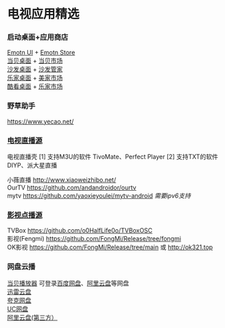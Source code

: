 # 电视应用精选

### 启动桌面+应用商店

[Emotn UI](https://app.emotn.com/ui/) + [Emotn Store](https://app.emotn.com/)  
[当贝桌面](https://www.dangbei.com/zhuomian/) + [当贝市场](https://www.dangbei.com/apps/)  
[沙发桌面](https://www.shafa.com/launcher) + [沙发管家](https://www.shafa.com/market)  
[乐家桌面](https://lejiazm.com/) + [美家市场](https://www.mjapk.com/mjapp/)  
[酷看桌面](http://www.ikukan.com/) + [乐家市场](https://www.lejiamk.com/index)  

### 野草助手

https://www.yecao.net/

### [电视直播](https://vinswu.lanzouw.com/b0e6di7ze "下载直播软件，密码1024")[源](https://github.com/vinswu/vinswu.github.io/blob/main/live/readme.md#直播源 "直播源分享")

电视直播壳 [1] 支持M3U的软件 TivoMate、Perfect Player  [2] 支持TXT的软件 DIYP、派大星直播  

小薇直播 http://www.xiaoweizhibo.net/  
OurTV https://github.com/andandroidor/ourtv  
mytv https://github.com/yaoxieyoulei/mytv-android *需要ipv6支持*  

### [影视点播](https://vinswu.lanzouw.com/b0e6mo2aj "下载点播软件，密码1024")[源](https://github.com/vinswu/vinswu.github.io/tree/main/tvbox#在线接口 "点播源分享")

TVBox https://github.com/o0HalfLife0o/TVBoxOSC   
影视(Fengmi) https://github.com/FongMi/Release/tree/fongmi  
OK影视 https://github.com/FongMi/Release/tree/main 或 http://ok321.top  

### 网盘云播

[当贝播放器](https://www.dangbei.com/player/) 可登录[百度网盘](https://pan.baidu.com/download)、[阿里云盘](https://www.alipan.com/download/tvdownload)等网盘  
[迅雷云盘](https://tv.xunlei.com/)  
[夸克网盘](https://pan.quark.cn/)  
[UC网盘](https://drive.uc.cn/)  
[阿里云盘(第三方）](https://aliyunpantv.pages.dev/download.html)  
